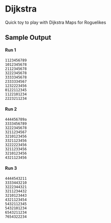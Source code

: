 # Dijkstra
Quick toy to play with Dijkstra Maps for Roguelikes


## Sample Output
#### Run 1
```
1123456789
1012345678
2112345678
3222345678
3333345678
2333334567
1232223456
0122112345
1122101234
2223211234
```
#### Run 2
```
444456789a
3333456789
3222345678
3211234567
3210123456
3321123456
3222223456
3211233456
3210123456
4321123456
```
#### Run 3
```
4444543211
3333443210
3222344321
3211234432
3210123443
4321123454
5432112345
5432101234
6543211234
7654322234
```
